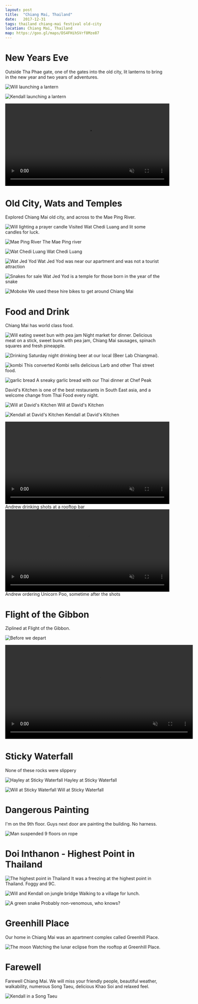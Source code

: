 ```yaml
---
layout: post
title:  "Chiang Mai, Thailand"
date:   2017-12-31
tags: thailand chiang-mai festival old-city
location: Chiang Mai, Thailand
map: https://goo.gl/maps/DS4FHihSVrf8Mze87
---
```



New Years Eve
=============
Outside Tha Phae gate, one of the gates into the old city,
lit lanterns to bring in the new year and two years of adventures.

![Will launching a lantern](/photos/chiang-mai/will-lantern.jpg)

![Kendall launching a lantern](/photos/chiang-mai/kendall-lantern.jpg)

<video controls muted="true" width="525" src="/photos/chiang-mai/lanterns.mov">
</video>

Old City, Wats and Temples
=============================
Explored Chiang Mai old city, and across to the Mae Ping River.

![Will lighting a prayer candle](/photos/chiang-mai/will-candle.jpg)
Visited Wat Chedi Luang and lit some candles for luck.

![Mae Ping River](/photos/chiang-mai/mae-ping.jpg)
The Mae Ping river

![Wat Chedi Luang](/photos/chiang-mai/wat.jpg)
Wat Chedi Luang

![Wat Jed Yod](/photos/chiang-mai/wat-jed-yod.jpg)
Wat Jed Yod was near our apartment and was not a tourist attraction

![Snakes for sale](/photos/chiang-mai/snakes.jpg)
Wat Jed Yod is a temple for those born in the year of the snake

![Moboke](/photos/chiang-mai/mobike.jpg)
We used these hire bikes to get around Chiang Mai

Food and Drink
==============
Chiang Mai has world class food.

![Will eating sweet bun with pea jam](/photos/chiang-mai/night-market.jpg)
Night market for dinner. Delicious meat on a stick, sweet buns with pea jam,
Chiang Mai sausages, spinach squares and fresh pineapple.

![Drinking](/photos/chiang-mai/beer.jpg)
Saturday night drinking beer at our local (Beer Lab Chiangmai).

![kombi](/photos/chiang-mai/kombi.jpg)
This converted Kombi sells delicious Larb and other Thai street food.

![garlic bread](/photos/chiang-mai/garlic-bread.jpg)
A sneaky garlic bread with our Thai dinner at Chef Peak

David's Kitchen is one of the best restaurants in South East asia,
and a welcome change from Thai Food every night.

![Will at David's Kitchen](/photos/chiang-mai/davids-kitchen-will.jpg)
Will at David's Kitchen

![Kendall at David's Kitchen](/photos/chiang-mai/davids-kitchen-kendall.jpg)
Kendall at David's Kitchen

<video controls muted="true" width="525" src="/photos/chiang-mai/shots.mov">
</video>
Andrew drinking shots at a rooftop bar

<video controls muted="true" width="525" src="/photos/chiang-mai/unicorn-poo.mov">
</video>
Andrew ordering Unicorn Poo, sometime after the shots

Flight of the Gibbon
====================
Ziplined at Flight of the Gibbon.

![Before we depart](/photos/chiang-mai/gibbon.jpg)

<video controls muted="true" width="600" src="/photos/chiang-mai/will-gibbon.mov">
</video>

Sticky Waterfall
================
None of these rocks were slippery

![Hayley at Sticky Waterfall](/photos/chiang-mai/hayley-sticky-waterfall.jpg)
Hayley at Sticky Waterfall

![Will at Sticky Waterfall](/photos/chiang-mai/will-sticky-waterfall.jpg)
Will at Sticky Waterfall

Dangerous Painting
==================
I'm on the 9th floor. Guys next door are painting the building. No harness.

![Man suspended 9 floors on rope](/photos/chiang-mai/painter.jpg)

Doi Inthanon - Highest Point in Thailand
========================================
![The highest point in Thailand](/photos/chiang-mai/top-of-thailand.jpg)
It was a freezing at the highest point in Thailand.  Foggy and 9C.

![Will and Kendall on jungle bridge](/photos/chiang-mai/jungle-bridge.jpg)
Walking to a village for lunch.

![A green snake](/photos/chiang-mai/green-snake.jpg)
Probably non-venomous, who knows?

Greenhill Place
===============
Our home in Chiang Mai was an apartment complex called Greenhill Place.

![The moon](/photos/chiang-mai/moon.jpg)
Watching the lunar eclipse from the rooftop at Greenhill Place.

Farewell
========
Farewell Chiang Mai. We will miss your friendly people, beautiful weather,
walkability, numerous Song Taeu, delicious Khao Soi and relaxed feel.

![Kendall in a Song Taeu](/photos/chiang-mai/farewell.jpg)
